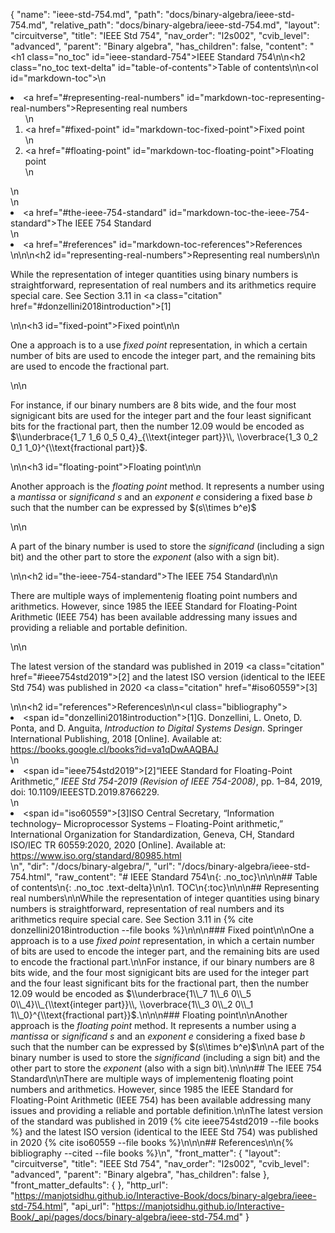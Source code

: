 {
  "name": "ieee-std-754.md",
  "path": "docs/binary-algebra/ieee-std-754.md",
  "relative_path": "docs/binary-algebra/ieee-std-754.md",
  "layout": "circuitverse",
  "title": "IEEE Std 754",
  "nav_order": "l2s002",
  "cvib_level": "advanced",
  "parent": "Binary algebra",
  "has_children": false,
  "content": "<h1 class=\"no_toc\" id=\"ieee-standard-754\">IEEE Standard 754</h1>\n\n<h2 class=\"no_toc text-delta\" id=\"table-of-contents\">Table of contents</h2>\n\n<ol id=\"markdown-toc\">\n  <li><a href=\"#representing-real-numbers\" id=\"markdown-toc-representing-real-numbers\">Representing real numbers</a>    <ol>\n      <li><a href=\"#fixed-point\" id=\"markdown-toc-fixed-point\">Fixed point</a></li>\n      <li><a href=\"#floating-point\" id=\"markdown-toc-floating-point\">Floating point</a></li>\n    </ol>\n  </li>\n  <li><a href=\"#the-ieee-754-standard\" id=\"markdown-toc-the-ieee-754-standard\">The IEEE 754 Standard</a></li>\n  <li><a href=\"#references\" id=\"markdown-toc-references\">References</a></li>\n</ol>\n\n<h2 id=\"representing-real-numbers\">Representing real numbers</h2>\n\n<p>While the representation of integer quantities using binary numbers is straightforward, representation of real numbers and its arithmetics require special care. See Section 3.11 in <a class=\"citation\" href=\"#donzellini2018introduction\">[1]</a></p>\n\n<h3 id=\"fixed-point\">Fixed point</h3>\n\n<p>One a approach is to a use <em>fixed point</em> representation, in which a certain number of bits are used to encode the integer part, and the remaining bits are used to encode the fractional part.</p>\n\n<p>For instance, if our binary numbers are 8 bits wide, and the four most signigicant bits are used for the integer part and the four least significant bits for the fractional part, then the number 12.09 would be encoded as $\\underbrace{1_7 1_6 0_5 0_4}_{\\text{integer part}}\\, \\overbrace{1_3 0_2 0_1 1_0}^{\\text{fractional part}}$.</p>\n\n<h3 id=\"floating-point\">Floating point</h3>\n\n<p>Another approach is the <em>floating point</em> method. It represents a number using a <em>mantissa</em> or <em>significand</em> $s$ and an <em>exponent</em> $e$ considering a fixed base $b$ such that the number can be expressed by $(s\\times b^e)$</p>\n\n<p>A part of the binary number is used to store the <em>significand</em> (including a sign bit) and the other part to store the <em>exponent</em> (also with a sign bit).</p>\n\n<h2 id=\"the-ieee-754-standard\">The IEEE 754 Standard</h2>\n\n<p>There are multiple ways of implementenig floating point numbers and arithmetics. However, since 1985 the IEEE Standard for Floating-Point Arithmetic (IEEE 754) has been available addressing many issues and providing a reliable and portable definition.</p>\n\n<p>The latest version of the standard was published in 2019 <a class=\"citation\" href=\"#ieee754std2019\">[2]</a> and the latest ISO version (identical to the IEEE Std 754) was published in 2020 <a class=\"citation\" href=\"#iso60559\">[3]</a></p>\n\n<h2 id=\"references\">References</h2>\n\n<ul class=\"bibliography\"><li><span id=\"donzellini2018introduction\">[1]G. Donzellini, L. Oneto, D. Ponta, and D. Anguita, <i>Introduction to Digital Systems Design</i>. Springer International Publishing, 2018 [Online]. Available at: https://books.google.cl/books?id=va1qDwAAQBAJ</span></li>\n<li><span id=\"ieee754std2019\">[2]“IEEE Standard for Floating-Point Arithmetic,” <i>IEEE Std 754-2019 (Revision of IEEE 754-2008)</i>, pp. 1–84, 2019, doi: 10.1109/IEEESTD.2019.8766229. </span></li>\n<li><span id=\"iso60559\">[3]ISO Central Secretary, “Information technology– Microprocessor Systems – Floating-Point arithmetic,” International Organization for Standardization, Geneva, CH, Standard ISO/IEC TR 60559:2020, 2020 [Online]. Available at: https://www.iso.org/standard/80985.html</span></li></ul>\n",
  "dir": "/docs/binary-algebra/",
  "url": "/docs/binary-algebra/ieee-std-754.html",
  "raw_content": "# IEEE Standard 754\n{: .no_toc}\n\n\n## Table of contents\n{: .no_toc .text-delta}\n\n1. TOC\n{:toc}\n\n\n## Representing real numbers\n\nWhile the representation of integer quantities using binary numbers is straightforward, representation of real numbers and its arithmetics require special care. See Section 3.11 in {% cite donzellini2018introduction --file books %}\n\n\n### Fixed point\n\nOne a approach is to a use *fixed point* representation, in which a certain number of bits are used to encode the integer part, and the remaining bits are used to encode the fractional part.\n\nFor instance, if our binary numbers are 8 bits wide, and the four most signigicant bits are used for the integer part and the four least significant bits for the fractional part, then the number 12.09 would be encoded as $\\underbrace{1\\_7 1\\_6 0\\_5 0\\_4}\\_{\\text{integer part}}\\, \\overbrace{1\\_3 0\\_2 0\\_1 1\\_0}^{\\text{fractional part}}$.\n\n\n### Floating point\n\nAnother approach is the *floating point* method. It represents a number using a *mantissa* or *significand* $s$ and an *exponent* $e$ considering a fixed base $b$ such that the number can be expressed by $(s\\times b^e)$\n\nA part of the binary number is used to store the *significand* (including a sign bit) and the other part to store the *exponent* (also with a sign bit).\n\n\n## The IEEE 754 Standard\n\nThere are multiple ways of implementenig floating point numbers and arithmetics. However, since 1985 the IEEE Standard for Floating-Point Arithmetic (IEEE 754) has been available addressing many issues and providing a reliable and portable definition.\n\nThe latest version of the standard was published in 2019 {% cite ieee754std2019 --file books %} and the latest ISO version (identical to the IEEE Std 754) was published in 2020 {% cite iso60559 --file books %}\n\n\n## References\n\n{% bibliography --cited --file books %}\n",
  "front_matter": {
    "layout": "circuitverse",
    "title": "IEEE Std 754",
    "nav_order": "l2s002",
    "cvib_level": "advanced",
    "parent": "Binary algebra",
    "has_children": false
  },
  "front_matter_defaults": {
  },
  "http_url": "https://manjotsidhu.github.io/Interactive-Book/docs/binary-algebra/ieee-std-754.html",
  "api_url": "https://manjotsidhu.github.io/Interactive-Book/_api/pages/docs/binary-algebra/ieee-std-754.md"
}